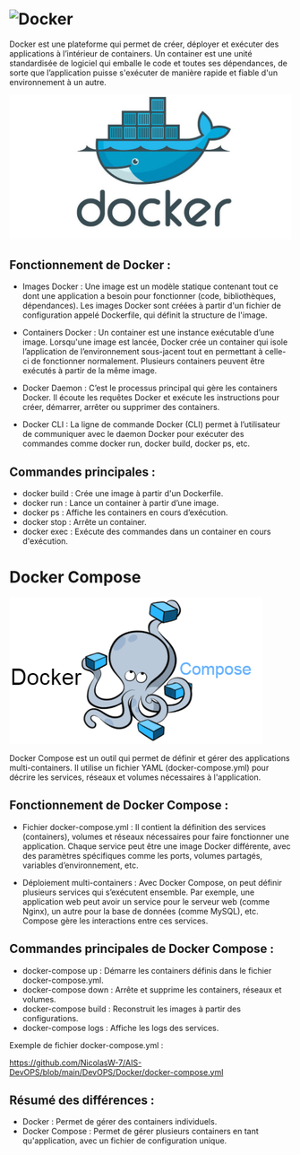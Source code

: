 # ![Docker](https://img.shields.io/badge/docker-%230db7ed.svg?style=for-the-badge&logo=docker&logoColor=white)
Docker est une plateforme qui permet de créer, déployer et exécuter des applications à l’intérieur de containers. Un container est une unité standardisée de logiciel qui emballe le code et toutes ses dépendances, de sorte que l’application puisse s'exécuter de manière rapide et fiable d'un environnement à un autre.

![Docker](https://github.com/NicolasW-7/AIS-DevOPS/blob/main/Images/Docker.jpg)

## Fonctionnement de Docker :

- Images Docker :  Une image est un modèle statique contenant tout ce dont une application a besoin pour fonctionner (code, bibliothèques, dépendances). Les images Docker sont créées à partir d'un fichier de configuration appelé Dockerfile, qui définit la structure de l'image.

- Containers Docker : Un container est une instance exécutable d’une image. Lorsqu'une image est lancée, Docker crée un container qui isole l’application de l’environnement sous-jacent tout en permettant à celle-ci de fonctionner normalement. Plusieurs containers peuvent être exécutés à partir de la même image.

- Docker Daemon : C’est le processus principal qui gère les containers Docker. Il écoute les requêtes Docker et exécute les instructions pour créer, démarrer, arrêter ou supprimer des containers.

- Docker CLI : La ligne de commande Docker (CLI) permet à l’utilisateur de communiquer avec le daemon Docker pour exécuter des commandes comme docker run, docker build, docker ps, etc.

## Commandes principales :

- docker build : Crée une image à partir d'un Dockerfile.
- docker run : Lance un container à partir d’une image.
- docker ps : Affiche les containers en cours d’exécution.
- docker stop : Arrête un container.
- docker exec : Exécute des commandes dans un container en cours d'exécution.

# Docker Compose

![Docker](https://github.com/NicolasW-7/AIS-DevOPS/blob/main/Images/Docker%20Compose.png)

Docker Compose est un outil qui permet de définir et gérer des applications multi-containers. Il utilise un fichier YAML (docker-compose.yml) pour décrire les services, réseaux et volumes nécessaires à l'application.

## Fonctionnement de Docker Compose :

- Fichier docker-compose.yml : Il contient la définition des services (containers), volumes et réseaux nécessaires pour faire fonctionner une application. Chaque service peut être une image Docker différente, avec des paramètres spécifiques comme les ports, volumes partagés, variables d’environnement, etc.

- Déploiement multi-containers : Avec Docker Compose, on peut définir plusieurs services qui s’exécutent ensemble. Par exemple, une application web peut avoir un service pour le serveur web (comme Nginx), un autre pour la base de données (comme MySQL), etc. Compose gère les interactions entre ces services.

## Commandes principales de Docker Compose :

- docker-compose up : Démarre les containers définis dans le fichier docker-compose.yml.
- docker-compose down : Arrête et supprime les containers, réseaux et volumes.
- docker-compose build : Reconstruit les images à partir des configurations.
- docker-compose logs : Affiche les logs des services.
  
Exemple de fichier docker-compose.yml :

https://github.com/NicolasW-7/AIS-DevOPS/blob/main/DevOPS/Docker/docker-compose.yml


## Résumé des différences :
- Docker : Permet de gérer des containers individuels.
- Docker Compose : Permet de gérer plusieurs containers en tant qu'application, avec un fichier de configuration unique.
